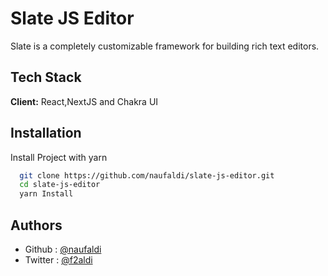 # Slate JS Editor

Slate is a completely customizable framework for building rich text editors.

## Tech Stack

**Client:** React,NextJS and Chakra UI

## Installation

Install Project with yarn

```bash
  git clone https://github.com/naufaldi/slate-js-editor.git
  cd slate-js-editor
  yarn Install
```

## Authors

- Github : [@naufaldi](https://www.github.com/naufaldi)
- Twitter : [@f2aldi](https://www.twitter.com/f2aldi)
